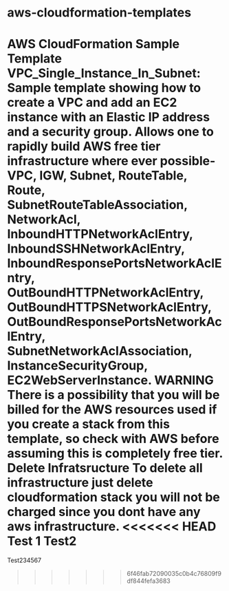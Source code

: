 # aws-cloudformation-templates
AWS CloudFormation Sample Template VPC_Single_Instance_In_Subnet: Sample template showing how to create a VPC and add an EC2 instance with an Elastic IP address and a security group. Allows one to rapidly build AWS free tier infrastructure where ever possible- VPC, IGW, Subnet, RouteTable, Route, SubnetRouteTableAssociation, NetworkAcl, InboundHTTPNetworkAclEntry, InboundSSHNetworkAclEntry, InboundResponsePortsNetworkAclEntry, OutBoundHTTPNetworkAclEntry, OutBoundHTTPSNetworkAclEntry, OutBoundResponsePortsNetworkAclEntry, SubnetNetworkAclAssociation, InstanceSecurityGroup, EC2WebServerInstance. 
**WARNING** There is a possibility that you will be billed for the AWS resources used if you create a stack from this template, so check with AWS before assuming this is completely free tier.
**Delete Infratsructure** To delete all infrastructure just delete cloudformation stack you will not be charged since you dont have any aws infrastructure.
<<<<<<< HEAD
Test 1 Test2
=======
Test234567
>>>>>>> 6f46fab72090035c0b4c76809f9df844fefa3683
